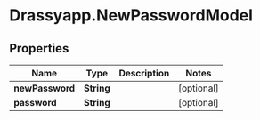 # Drassyapp.NewPasswordModel

## Properties

Name | Type | Description | Notes
------------ | ------------- | ------------- | -------------
**newPassword** | **String** |  | [optional] 
**password** | **String** |  | [optional] 


